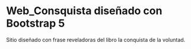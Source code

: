 # Web_Consquista diseñado con Bootstrap 5
Sitio diseñado con frase reveladoras del libro la conquista de la voluntad.
